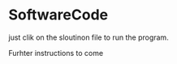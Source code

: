 # SoftwareCode

just clik on the sloutinon file to run the program. 

Furhter instructions to come

